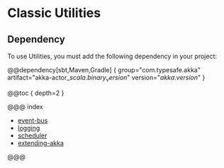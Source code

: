 # Classic Utilities

## Dependency

To use Utilities, you must add the following dependency in your project:

@@dependency[sbt,Maven,Gradle] {
  group="com.typesafe.akka"
  artifact="akka-actor_$scala.binary_version$"
  version="$akka.version$"
}

@@toc { depth=2 }

@@@ index

* [event-bus](event-bus.md)
* [logging](logging.md)
* [scheduler](scheduler.md)
* [extending-akka](extending-akka.md)

@@@
